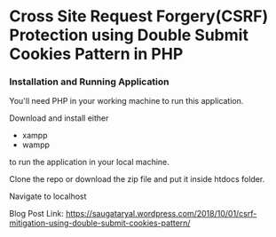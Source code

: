 # Cross Site Request Forgery(CSRF) Protection using Double Submit Cookies Pattern in PHP
### Installation and Running Application

You'll need PHP in your working machine to run this application.

Download and install either

- xampp
- wampp

to run the application in your local machine.

Clone the repo or download the zip file and put it inside htdocs folder.

Navigate to localhost

Blog Post Link: https://saugataryal.wordpress.com/2018/10/01/csrf-mitigation-using-double-submit-cookies-pattern/

